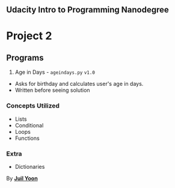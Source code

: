## Udacity Intro to Programming Nanodegree
# Project 2

## Programs
1. Age in Days - ```ageindays.py``` ```v1.0```
  - Asks for birthday and calculates user's age in days.
  - Written before seeing solution

### Concepts Utilized
- Lists
- Conditional
- Loops
- Functions

### Extra
- Dictionaries

By [**Juil Yoon**](http://juil.me)
